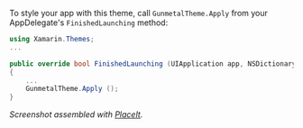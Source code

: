 To style your app with this theme, call
`GunmetalTheme.Apply` from your AppDelegate's `FinishedLaunching` method:

```csharp
using Xamarin.Themes;
...

public override bool FinishedLaunching (UIApplication app, NSDictionary options)
{
	...
	GunmetalTheme.Apply ();
}
```
 
*Screenshot assembled with [PlaceIt](http://placeit.breezi.com/).*
